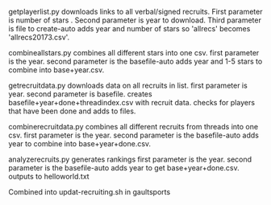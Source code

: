 getplayerlist.py downloads links to all verbal/signed recruits.
First parameter is number of stars .
Second parameter is year to download.
Third parameter is file to create-auto adds year and number of stars so 'allrecs' becomes 'allrecs20173.csv'.

combineallstars.py combines all different stars into one csv.
first parameter is the year.
second parameter is the basefile-auto adds year and 1-5 stars to combine into base+year.csv.

getrecruitdata.py downloads data on all recruits in list.
first parameter is year.
second parameter is basefile.
creates basefile+year+done+threadindex.csv with recruit data.
checks for players that have been done and adds to files.

combinerecruitdata.py combines all different recruits from threads into one csv.
first parameter is the year.
second parameter is the basefile-auto adds year to combine into base+year+done.csv.

analyzerecruits.py generates rankings
first parameter is the year.
second parameter is the basefile-auto adds year to get base+year+done.csv.
outputs to helloworld.txt

Combined into updat-recruiting.sh in gaultsports



